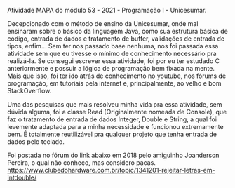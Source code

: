 Atividade MAPA do módulo 53 - 2021 - Programação I - Unicesumar.

Decepcionado com o método de ensino da Unicesumar, onde mal ensinaram sobre o básico da linguagem Java, como sua estrutura básica de código, entrada de dados e tratamento de buffer, validações de entrada de tipos, enfim... Sem ter nos passado base nenhuma, nos foi passada essa atividade sem que eu tivesse o mínimo de conhecimento necessário pra realizá-la. Se consegui escrever essa atividade, foi por eu ter estudado C anteriormente e possuir a lógica de programação bem fixada na mente. Mais que isso, foi ter ido atrás de conhecimento no youtube, nos fórums de programação, em tutoriais pela internet e, principalmente, ao velho e bom StackOverflow. 

Uma das pesquisas que mais resolveu minha vida pra essa atividade, sem dúvida alguma, foi a classe Read (Originalmente nomeada de Console), que faz o tratamento de entrada de dados Integer, Double e String, a qual foi levemente adaptada para a minha necessidade e funcionou extremamente bem. É totalmente reutilizável pra qualquer projeto que tenha entrada de dados pelo teclado.

Foi postada no fórum do link abaixo em 2018 pelo amiguinho Joanderson Pereira, o qual não conheço, mas considero pacas.
https://www.clubedohardware.com.br/topic/1341201-rejeitar-letras-em-intdouble/